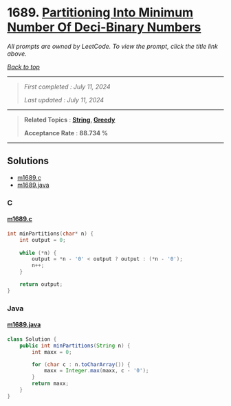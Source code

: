# 1689. [Partitioning Into Minimum Number Of Deci-Binary Numbers](<https://leetcode.com/problems/partitioning-into-minimum-number-of-deci-binary-numbers>)

*All prompts are owned by LeetCode. To view the prompt, click the title link above.*

*[Back to top](<../README.md>)*

------

> *First completed : July 11, 2024*
>
> *Last updated : July 11, 2024*

------

> **Related Topics** : **[String](<by_topic/String.md>), [Greedy](<by_topic/Greedy.md>)**
>
> **Acceptance Rate** : **88.734 %**

------

## Solutions

- [m1689.c](<../my-submissions/m1689.c>)
- [m1689.java](<../my-submissions/m1689.java>)
### C
#### [m1689.c](<../my-submissions/m1689.c>)
```C
int minPartitions(char* n) {
    int output = 0;
    
    while (*n) {
        output = *n - '0' < output ? output : (*n - '0');
        n++;
    }

    return output;
}
```

### Java
#### [m1689.java](<../my-submissions/m1689.java>)
```Java
class Solution {
    public int minPartitions(String n) {
        int maxx = 0;

        for (char c : n.toCharArray()) {
            maxx = Integer.max(maxx, c - '0');
        }
        return maxx;
    }
}
```

